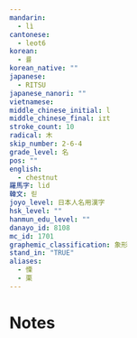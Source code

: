 ```yaml
---
mandarin:
  - lì
cantonese:
  - leot6
korean:
  - 률
korean_native: ""
japanese:
  - RITSU
japanese_nanori: ""
vietnamese:
middle_chinese_initial: l
middle_chinese_final: iɪt
stroke_count: 10
radical: 木
skip_number: 2-6-4
grade_level: 名
pos: ""
english:
  - chestnut
羅馬字: lid
韓文: 릳
joyo_level: 日本人名用漢字
hsk_level: ""
hanmun_edu_level: ""
danayo_id: 8108
mc_id: 1701
graphemic_classification: 象形
stand_in: "TRUE"
aliases:
  - 慄
  - 栗
---
```


# Notes
